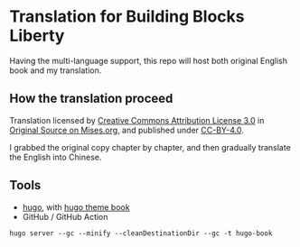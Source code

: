 # Translation for Building Blocks Liberty

Having the multi-language support, this repo will host both original English book and my translation.

## How the translation proceed

Translation licensed by [Creative Commons Attribution License 3.0](http://creativecommons.org/licenses/by/3.0/) in [Original Source on Mises.org](https://mises.org/library/building-blocks-liberty), and published under [CC-BY-4.0](https://creativecommons.org/licenses/by/4.0/deed.zh_TW).

I grabbed the original copy chapter by chapter, and then gradually translate the English into Chinese.

## Tools

- [hugo](https://gohugo.io), with [hugo theme book](https://github.com/alex-shpak/hugo-book)
- GitHub / GitHub Action

```
hugo server --gc --minify --cleanDestinationDir --gc -t hugo-book
```
